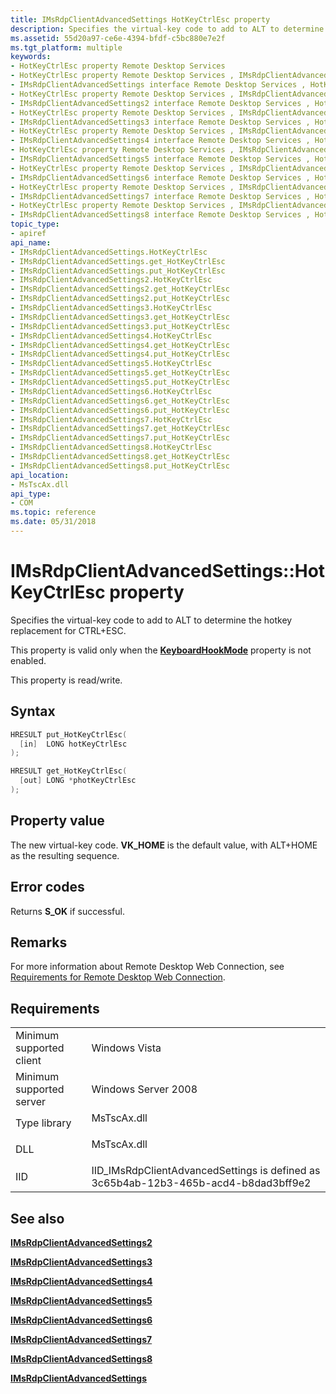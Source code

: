 ```yaml
---
title: IMsRdpClientAdvancedSettings HotKeyCtrlEsc property
description: Specifies the virtual-key code to add to ALT to determine the hotkey replacement for CTRL+ESC.
ms.assetid: 55d20a97-ce6e-4394-bfdf-c5bc880e7e2f
ms.tgt_platform: multiple
keywords:
- HotKeyCtrlEsc property Remote Desktop Services
- HotKeyCtrlEsc property Remote Desktop Services , IMsRdpClientAdvancedSettings interface
- IMsRdpClientAdvancedSettings interface Remote Desktop Services , HotKeyCtrlEsc property
- HotKeyCtrlEsc property Remote Desktop Services , IMsRdpClientAdvancedSettings2 interface
- IMsRdpClientAdvancedSettings2 interface Remote Desktop Services , HotKeyCtrlEsc property
- HotKeyCtrlEsc property Remote Desktop Services , IMsRdpClientAdvancedSettings3 interface
- IMsRdpClientAdvancedSettings3 interface Remote Desktop Services , HotKeyCtrlEsc property
- HotKeyCtrlEsc property Remote Desktop Services , IMsRdpClientAdvancedSettings4 interface
- IMsRdpClientAdvancedSettings4 interface Remote Desktop Services , HotKeyCtrlEsc property
- HotKeyCtrlEsc property Remote Desktop Services , IMsRdpClientAdvancedSettings5 interface
- IMsRdpClientAdvancedSettings5 interface Remote Desktop Services , HotKeyCtrlEsc property
- HotKeyCtrlEsc property Remote Desktop Services , IMsRdpClientAdvancedSettings6 interface
- IMsRdpClientAdvancedSettings6 interface Remote Desktop Services , HotKeyCtrlEsc property
- HotKeyCtrlEsc property Remote Desktop Services , IMsRdpClientAdvancedSettings7 interface
- IMsRdpClientAdvancedSettings7 interface Remote Desktop Services , HotKeyCtrlEsc property
- HotKeyCtrlEsc property Remote Desktop Services , IMsRdpClientAdvancedSettings8 interface
- IMsRdpClientAdvancedSettings8 interface Remote Desktop Services , HotKeyCtrlEsc property
topic_type:
- apiref
api_name:
- IMsRdpClientAdvancedSettings.HotKeyCtrlEsc
- IMsRdpClientAdvancedSettings.get_HotKeyCtrlEsc
- IMsRdpClientAdvancedSettings.put_HotKeyCtrlEsc
- IMsRdpClientAdvancedSettings2.HotKeyCtrlEsc
- IMsRdpClientAdvancedSettings2.get_HotKeyCtrlEsc
- IMsRdpClientAdvancedSettings2.put_HotKeyCtrlEsc
- IMsRdpClientAdvancedSettings3.HotKeyCtrlEsc
- IMsRdpClientAdvancedSettings3.get_HotKeyCtrlEsc
- IMsRdpClientAdvancedSettings3.put_HotKeyCtrlEsc
- IMsRdpClientAdvancedSettings4.HotKeyCtrlEsc
- IMsRdpClientAdvancedSettings4.get_HotKeyCtrlEsc
- IMsRdpClientAdvancedSettings4.put_HotKeyCtrlEsc
- IMsRdpClientAdvancedSettings5.HotKeyCtrlEsc
- IMsRdpClientAdvancedSettings5.get_HotKeyCtrlEsc
- IMsRdpClientAdvancedSettings5.put_HotKeyCtrlEsc
- IMsRdpClientAdvancedSettings6.HotKeyCtrlEsc
- IMsRdpClientAdvancedSettings6.get_HotKeyCtrlEsc
- IMsRdpClientAdvancedSettings6.put_HotKeyCtrlEsc
- IMsRdpClientAdvancedSettings7.HotKeyCtrlEsc
- IMsRdpClientAdvancedSettings7.get_HotKeyCtrlEsc
- IMsRdpClientAdvancedSettings7.put_HotKeyCtrlEsc
- IMsRdpClientAdvancedSettings8.HotKeyCtrlEsc
- IMsRdpClientAdvancedSettings8.get_HotKeyCtrlEsc
- IMsRdpClientAdvancedSettings8.put_HotKeyCtrlEsc
api_location:
- MsTscAx.dll
api_type:
- COM
ms.topic: reference
ms.date: 05/31/2018
---
```


# IMsRdpClientAdvancedSettings::HotKeyCtrlEsc property

Specifies the virtual-key code to add to ALT to determine the hotkey replacement for CTRL+ESC.

This property is valid only when the [**KeyboardHookMode**](imsrdpclientsecuredsettings-keyboardhookmode.md) property is not enabled.

This property is read/write.

## Syntax


```C++
HRESULT put_HotKeyCtrlEsc(
  [in]  LONG hotKeyCtrlEsc
);

HRESULT get_HotKeyCtrlEsc(
  [out] LONG *photKeyCtrlEsc
);
```



## Property value

The new virtual-key code. **VK\_HOME** is the default value, with ALT+HOME as the resulting sequence.

## Error codes

Returns **S\_OK** if successful.

## Remarks

For more information about Remote Desktop Web Connection, see [Requirements for Remote Desktop Web Connection](requirements-for-remote-desktop-web-connection.md).

## Requirements



|                                     |                                                                                                 |
|-------------------------------------|-------------------------------------------------------------------------------------------------|
| Minimum supported client<br/> | Windows Vista<br/>                                                                        |
| Minimum supported server<br/> | Windows Server 2008<br/>                                                                  |
| Type library<br/>             | <dl> <dt>MsTscAx.dll</dt> </dl>          |
| DLL<br/>                      | <dl> <dt>MsTscAx.dll</dt> </dl>          |
| IID<br/>                      | IID\_IMsRdpClientAdvancedSettings is defined as 3c65b4ab-12b3-465b-acd4-b8dad3bff9e2<br/> |



## See also

<dl> <dt>

[**IMsRdpClientAdvancedSettings2**](imsrdpclientadvancedsettings2.md)
</dt> <dt>

[**IMsRdpClientAdvancedSettings3**](imstscadvancedsettings-interface.md)
</dt> <dt>

[**IMsRdpClientAdvancedSettings4**](imsrdpclientadvancedsettings4.md)
</dt> <dt>

[**IMsRdpClientAdvancedSettings5**](imsrdpclientadvancedsettings5.md)
</dt> <dt>

[**IMsRdpClientAdvancedSettings6**](imsrdpclientadvancedsettings6.md)
</dt> <dt>

[**IMsRdpClientAdvancedSettings7**](imsrdpclientadvancedsettings7.md)
</dt> <dt>

[**IMsRdpClientAdvancedSettings8**](imsrdpclientadvancedsettings8.md)
</dt> <dt>

[**IMsRdpClientAdvancedSettings**](imsrdpclientadvancedsettings-interface.md)
</dt> </dl>

 

 





